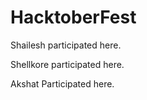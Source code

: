 # HacktoberFest

Shailesh participated here.

Shellkore participated here.

Akshat Participated here.

